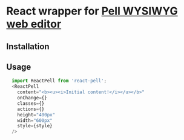 # React wrapper for [Pell WYSIWYG web editor](https://github.com/jaredreich/pell/)


## Installation

## Usage

```javascript
  import ReactPell from 'react-pell';
  <ReactPell
    content="<b><u><i>Initial content!</i></u></b>"
    onChange={}
    classes={}
    actions={}
    height="400px"
    width="600px"
    style={style}
  />
```
